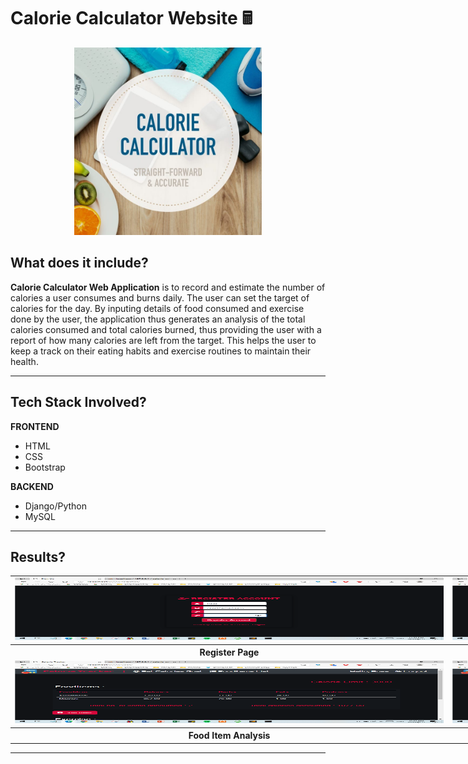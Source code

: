 # Calorie Calculator Website 🖩
<p align="center">
    <img src="results/banner_image.jpg" alt="BannerImage" height="300">
</p>


## <a name="system">What does it include?</a>

**Calorie Calculator Web Application** is to record and estimate the number of calories a user consumes and burns daily. The user can set the target of calories for the day. By inputing details of food consumed and exercise done by the user, the application thus generates an analysis of the total calories consumed and total calories burned, thus providing the user with a report of how many calories are left from the target. This helps the user to keep a track on their eating habits and exercise routines to maintain their health.

---

## <a name="system">Tech Stack Involved?</a>

**FRONTEND**
- HTML
- CSS
- Bootstrap

**BACKEND**
- Django/Python
- MySQL

---

## <a name="Results?">Results?</a>

<table style="width:2800px; border: black; margin: 0px auto;" class="skinny" cellspacing="0" cellpadding="0">
    <tr>
        <td>
            <img src="results/register_page.png" alt="Image" width="700" height="100">
        </td>
        <td>
            <img src="results/login_page.png" alt="Image" width="700" height="100">
        </td>
        <td>
            <img src="results/set_calorie.png" alt="Image" width="700" height="100">
        </td>
        <td>
            <img src="results/add_fooditem.png" alt="Image" width="700" height="100">
        </td>
    </tr>
    <tr>
        <th>Register Page</th>
        <th>Login Page</th>
        <th>Set Calorie Target</th>
        <th>Add Food Item</th>
    </tr>
    <tr>
        <td>
            <img src="results/fooditem_analysis.png" alt="Image" width="700" height="100">
        </td>
        <td>
            <img src="results/add_exercise.png" alt="Image" width="700" height="100">
        </td>
        <td>
            <img src="results/exercise_analysis.png" alt="Image" width="700" height="100">
        </td>
        <td>
            <img src="results/final_report.png" alt="Image" width="700" height="100">
        </td>
    </tr>
    <tr>
        <th>Food Item Analysis</th>
        <th>Add Exercise</th>
        <th>Exercise Analysis</th>
        <th>Final Report</th>
    </tr>  
</table>

---
